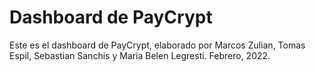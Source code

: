 # Dashboard de PayCrypt

Este es el dashboard de PayCrypt, elaborado por Marcos Zulian, Tomas Espil, Sebastian Sanchis y Maria Belen Legresti. Febrero, 2022.
